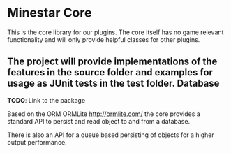 Minestar Core
=============
This is the core library for our plugins. The core itself has no game relevant functionality and will only provide
helpful classes for other plugins.

The project will provide implementations of the features in the **source** folder and examples for usage as JUnit tests
in the **test** folder.
Database
--------
**TODO**: Link to the package

Based on the ORM ORMLite http://ormlite.com/ the core provides a standard API to persist and read object to and from
a database.

There is also an API for a queue based persisting of objects for a higher output performance.